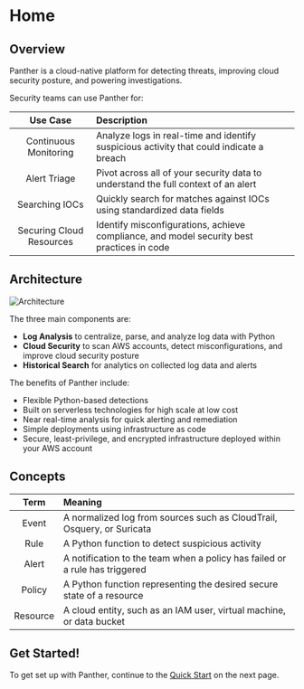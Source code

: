 # Home

## Overview

Panther is a cloud-native platform for detecting threats, improving cloud security posture, and powering investigations.

Security teams can use Panther for:

| Use Case | Description |
| :---: | :--- |
| Continuous Monitoring | Analyze logs in real-time and identify suspicious activity that could indicate a breach |
| Alert Triage | Pivot across all of your security data to understand the full context of an alert |
| Searching IOCs | Quickly search for matches against IOCs using standardized data fields |
| Securing Cloud Resources | Identify misconfigurations, achieve compliance, and model security best practices in code |

## Architecture

![Architecture](.gitbook/assets/panther_graphic_flow.jpg)

The three main components are:

* **Log Analysis** to centralize, parse, and analyze log data with Python
* **Cloud Security** to scan AWS accounts, detect misconfigurations, and improve cloud security posture
* **Historical Search** for analytics on collected log data and alerts

The benefits of Panther include:

* Flexible Python-based detections
* Built on serverless technologies for high scale at low cost
* Near real-time analysis for quick alerting and remediation
* Simple deployments using infrastructure as code
* Secure, least-privilege, and encrypted infrastructure deployed within your AWS account

## Concepts

| Term | Meaning |
| :---: | :--- |
| Event | A normalized log from sources such as CloudTrail, Osquery, or Suricata |
| Rule | A Python function to detect suspicious activity |
| Alert | A notification to the team when a policy has failed or a rule has triggered |
| Policy | A Python function representing the desired secure state of a resource |
| Resource | A cloud entity, such as an IAM user, virtual machine, or data bucket |

## Get Started!

To get set up with Panther, continue to the [Quick Start](quick-start.md) on the next page.

